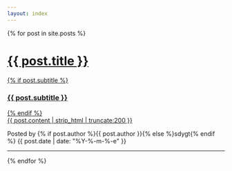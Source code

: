 ```yaml
---
layout: index
---
```



{% for post in site.posts %}
<div class="post-preview">
    <a href="{{ post.url | prepend: site.baseurl }}">
        <h1 class="post-title">
            {{ post.title }}
        </h1>
        {% if post.subtitle %}
        <h3 class="post-subtitle">
            {{ post.subtitle }}
        </h3>
        {% endif %}
        <div class="post-content-preview">
            {{ post.content | strip_html | truncate:200 }}
        </div>
    </a>
    <p class="post-meta">
        Posted by {% if post.author %}{{ post.author }}{% else %}sdygt{% endif %}    {{ post.date | date: "%Y-%-m-%-e" }}
    </p>
</div>
<hr>
{% endfor %}
